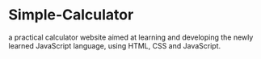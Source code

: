 # Simple-Calculator
a practical calculator website aimed at learning and developing the newly learned JavaScript language, using HTML, CSS and JavaScript.
